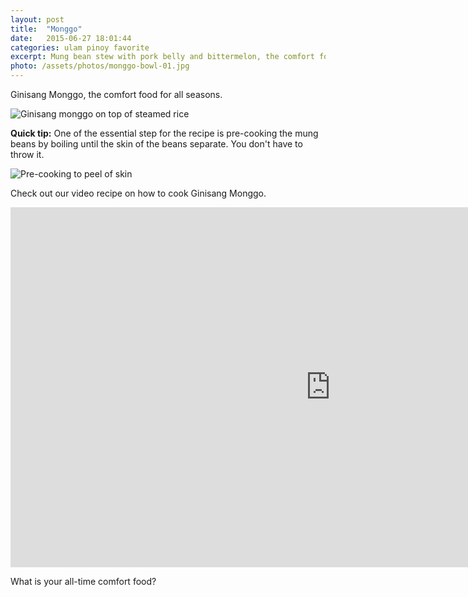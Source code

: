 ```yaml
---
layout: post
title:  "Monggo"
date:   2015-06-27 18:01:44
categories: ulam pinoy favorite
excerpt: Mung bean stew with pork belly and bittermelon, the comfort food for all seasons.
photo: /assets/photos/monggo-bowl-01.jpg
---
```


Ginisang Monggo, the comfort food for all seasons.

<div class="pure-g">
  <div class="pure-u-1-1">
     <img class="pure-img" src="/assets/photos/monggo-plated-01.jpg" alt="Ginisang monggo on top of steamed rice">
  </div>
</div>

**Quick tip:** One of the essential step for the recipe is pre-cooking the mung beans by boiling until the skin of the beans separate. You don't have to throw it.

<div class="pure-g">
  <div class="pure-u-1-1">
     <img class="pure-img" src="/assets/photos/monggo-pre-cook.jpg" alt="Pre-cooking to peel of skin">
  </div>
</div>

Check out our video recipe on how to cook Ginisang Monggo.

<div class="video-holder">
	<iframe width="1024" height="576" src="https://www.youtube.com/embed/VBGDZ2nQ2ZI?rel=0&amp;showinfo=0" frameborder="0" allowfullscreen></iframe>
</div>

What is your all-time comfort food?
